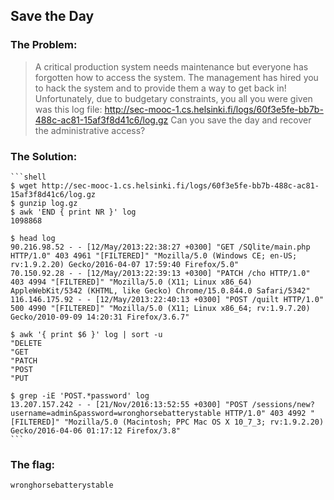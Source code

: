 ## Save the Day

### The Problem:

> A critical production system needs maintenance but everyone has forgotten how to access the system. 
> The management has hired you to hack the system and to provide them a way to get back in! 
> Unfortunately, due to budgetary constraints, you all you were given was this log file: 
> http://sec-mooc-1.cs.helsinki.fi/logs/60f3e5fe-bb7b-488c-ac81-15af3f8d41c6/log.gz 
> Can you save the day and recover the administrative access?

### The Solution:

	```shell
	$ wget http://sec-mooc-1.cs.helsinki.fi/logs/60f3e5fe-bb7b-488c-ac81-15af3f8d41c6/log.gz
	$ gunzip log.gz
	$ awk 'END { print NR }' log
	1098868

	$ head log
	90.216.98.52 - - [12/May/2013:22:38:27 +0300] "GET /SQlite/main.php HTTP/1.0" 403 4961 "[FILTERED]" "Mozilla/5.0 (Windows CE; en-US; rv:1.9.2.20) Gecko/2016-04-07 17:59:40 Firefox/5.0"
	70.150.92.28 - - [12/May/2013:22:39:13 +0300] "PATCH /cho HTTP/1.0" 403 4994 "[FILTERED]" "Mozilla/5.0 (X11; Linux x86_64) AppleWebKit/5342 (KHTML, like Gecko) Chrome/15.0.844.0 Safari/5342"
	116.146.175.92 - - [12/May/2013:22:40:13 +0300] "POST /quilt HTTP/1.0" 500 4990 "[FILTERED]" "Mozilla/5.0 (X11; Linux x86_64; rv:1.9.7.20) Gecko/2010-09-09 14:20:31 Firefox/3.6.7"

	$ awk '{ print $6 }' log | sort -u
	"DELETE
	"GET
	"PATCH
	"POST
	"PUT

	$ grep -iE 'POST.*password' log
	13.207.157.242 - - [21/Nov/2016:13:52:55 +0300] "POST /sessions/new?username=admin&password=wronghorsebatterystable HTTP/1.0" 403 4992 "[FILTERED]" "Mozilla/5.0 (Macintosh; PPC Mac OS X 10_7_3; rv:1.9.2.20) Gecko/2016-04-06 01:17:12 Firefox/3.8"
	```

### The flag:
`wronghorsebatterystable`


